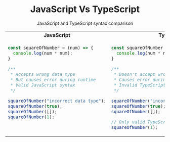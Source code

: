 <h1 align="center"><strong>JavaScript Vs TypeScript</strong></h1>
<p align="center">JavaScript and TypeScript syntax comparison</p>

<table align="center">
<tr>
  <td align="center"><strong> JavaScript </strong></td>
  <td align="center"><strong> TypeScript </strong></td>
</tr>  
<tr></tr>

<tr>
<td>

```js
const squareOfNumber = (num) => {
  console.log(num * num);
}

/**
 * Accepts wrong data type
 * But causes error during runtime
 * Valid JavaScript syntax
 */

squareOfNumber("incorrect data type");
squareOfNumber(true);
squareOfNumber([]);
squareOfNumber(1);  

  
```
</td>
<td>

```ts
const squareOfNumber = (num: number): void => {
  console.log(num * num);
}

/**
 * Doesn't accept wrong data type
 * Causes error during development
 * Invalid TypeScript syntax
 */

squareOfNumber("incorrect data type");
squareOfNumber(true);
squareOfNumber([]);

// Only valid TypeScript syntax
squareOfNumber(1);
```
</td>
</tr>
</table>
